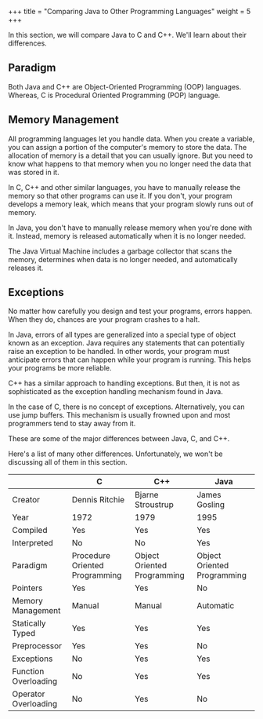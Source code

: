 +++
title = "Comparing Java to Other Programming Languages"
weight = 5
+++

In this section, we will compare Java to C and C++. We'll learn about their differences.

## Paradigm

Both Java and C++ are Object-Oriented Programming (OOP) languages. Whereas,
C is Procedural Oriented Programming (POP) language.

## Memory Management

All programming languages let you handle data. When you create a variable,
you can assign a portion of the computer's memory to store the data.
The allocation of memory is a detail that you can usually ignore.
But you need to know what happens to that memory when you no longer need
the data that was stored in it.

In C, C++ and other similar languages, you have to manually release the memory so that
other programs can use it. If you don't, your program develops a memory leak,
which means that your program slowly runs out of memory.

In Java, you don't have to manually release memory when you're done with it.
Instead, memory is released automatically when it is no longer needed.

The Java Virtual Machine includes a garbage collector that scans the memory,
determines when data is no longer needed, and automatically releases it.

## Exceptions

No matter how carefully you design and test your programs, errors happen.
When they do, chances are your program crashes to a halt.

In Java, errors of all types are generalized into a special type of object
known as an exception. Java requires any statements that can potentially raise
an exception to be handled. In other words, your program must anticipate
errors that can happen while your program is running. This helps your programs
be more reliable.

C++ has a similar approach to handling exceptions. But then, it is not as
sophisticated as the exception handling mechanism found in Java.

In the case of C, there is no concept of exceptions. Alternatively, you can
use jump buffers. This mechanism is usually frowned upon and most programmers
tend to stay away from it.

These are some of the major differences between Java, C, and C++.

Here's a list of many other differences. Unfortunately, we won't be discussing
all of them in this section.

|                      | C                              | C++                         | Java                        |
|----------------------|--------------------------------|-----------------------------|-----------------------------|
| Creator              | Dennis Ritchie                 | Bjarne Stroustrup           | James Gosling               |
| Year                 | 1972                           | 1979                        | 1995                        |
| Compiled             | Yes                            | Yes                         | Yes                         |
| Interpreted          | No                             | No                          | Yes                         |
| Paradigm             | Procedure Oriented Programming | Object Oriented Programming | Object Oriented Programming |
| Pointers             | Yes                            | Yes                         | No                          |
| Memory Management    | Manual                         | Manual                      | Automatic                   |
| Statically Typed     | Yes                            | Yes                         | Yes                         |
| Preprocessor         | Yes                            | Yes                         | No                          |
| Exceptions           | No                             | Yes                         | Yes                         |
| Function Overloading | No                             | Yes                         | Yes                         |
| Operator Overloading | No                             | Yes                         | No                          |